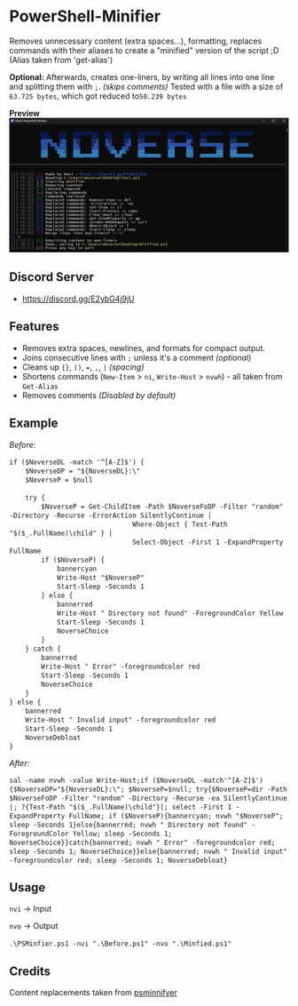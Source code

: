 # PowerShell-Minifier
Removes unnecessary content (extra spaces...), formatting, replaces commands with their aliases to create a "minified" version of the script ;D (Alias taken from 'get-alias') 

**Optional:** Afterwards, creates one-liners, by writing all lines into one line and splitting them with `;`. *(skips comments)*
Tested with a file with a size of `63.725 bytes`, which got reduced to`50.239 bytes`

**Preview**
![minpre](https://github.com/5Noxi/PowerShell-Minifier/blob/main/NVMinifier.png?raw=true)

## Discord Server 
- https://discord.gg/E2ybG4j9jU

## Features
- Removes extra spaces, newlines, and formats for compact output.  
- Joins consecutive lines with `;` unless it's a comment *(optional)*
- Cleans up `{}`, `()`, `=`, `,`, `|`  *(spacing)*
- Shortens commands (`New-Item` > `ni`, `Write-Host` > `nvwh`) - all taken from `Get-Alias`
- Removes comments *(Disabled by default)*

## Example
*Before:*
```
if ($NoverseDL -match '^[A-Z]$') {
    $NoverseDP = "${NoverseDL}:\"
    $NoverseP = $null

    try {
        $NoverseP = Get-ChildItem -Path $NoverseFoDP -Filter "random" -Directory -Recurse -ErrorAction SilentlyContinue |
                               Where-Object { Test-Path "$($_.FullName)\child" } |
                               Select-Object -First 1 -ExpandProperty FullName
        if ($NoverseP) {
            bannercyan
            Write-Host "$NoverseP"
            Start-Sleep -Seconds 1
        } else {
            bannerred
            Write-Host " Directory not found" -ForegroundColor Yellow
            Start-Sleep -Seconds 1
            NoverseChoice
        }
    } catch {
        bannerred
        Write-Host " Error" -foregroundcolor red
        Start-Sleep -Seconds 1
        NoverseChoice
    }
} else {
    bannerred
    Write-Host " Invalid input" -foregroundcolor red
    Start-Sleep -Seconds 1
    NoverseDebloat
}
```
*After:*
```
sal -name nvwh -value Write-Host;if ($NoverseDL -match'^[A-Z]$'){$NoverseDP="${NoverseDL}:\"; $NoverseP=$null; try{$NoverseP=dir -Path $NoverseFoDP -Filter "random" -Directory -Recurse -ea SilentlyContinue |; ?{Test-Path "$($_.FullName)\child"}|; select -First 1 -ExpandProperty FullName; if ($NoverseP){bannercyan; nvwh "$NoverseP"; sleep -Seconds 1}else{bannerred; nvwh " Directory not found" -ForegroundColor Yellow; sleep -Seconds 1; NoverseChoice}}catch{bannerred; nvwh " Error" -foregroundcolor red; sleep -Seconds 1; NoverseChoice}}else{bannerred; nvwh " Invalid input" -foregroundcolor red; sleep -Seconds 1; NoverseDebloat}
```

## Usage
`nvi` -> Input

`nvo` -> Output

`.\PSMinfier.ps1 -nvi ".\Before.ps1" -nvo ".\Minfied.ps1"`

## Credits 
Content replacements taken from [psminnifyer](https://github.com/steve02081504/psminnifyer/blob/master/psminnifyer.ps1)
